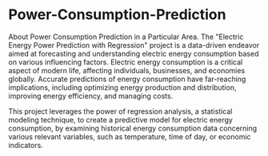 # Power-Consumption-Prediction
About Power Consumption Prediction in a Particular Area. 
The "Electric Energy Power Prediction with Regression" project is a data-driven endeavor aimed at forecasting and understanding electric energy consumption based on various influencing factors. Electric energy consumption is a critical aspect of modern life, affecting individuals, businesses, and economies globally. Accurate predictions of energy consumption have far-reaching implications, including optimizing energy production and distribution, improving energy efficiency, and managing costs.

This project leverages the power of regression analysis, a statistical modeling technique, to create a predictive model for electric energy consumption, by examining historical energy consumption data concerning various relevant variables, such as temperature, time of day, or economic indicators.
